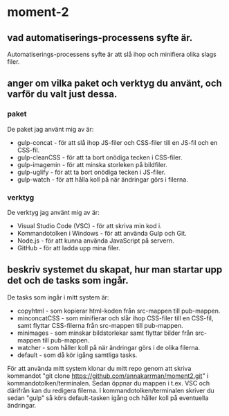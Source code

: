 # moment-2
## vad automatiserings-processens syfte är.
Automatiserings-processens syfte är att slå ihop och minifiera olika slags filer.
## anger om vilka paket och verktyg du använt, och varför du valt just dessa.
### paket
De paket jag använt mig av är:
* gulp-concat - för att slå ihop JS-filer och CSS-filer till en JS-fil och en CSS-fil.
* gulp-cleanCSS - för att ta bort onödiga tecken i CSS-filer.
* gulp-imagemin - för att minska storleken på bildfiler.
* gulp-uglify - för att ta bort onödiga tecken i JS-filer.
* gulp-watch - för att hålla koll på när ändringar görs i filerna.
### verktyg
De verktyg jag använt mig av är:
* Visual Studio Code (VSC) - för att skriva min kod i.
* Kommandotolken i Windows - för att använda Gulp och Git.
* Node.js - för att kunna använda JavaScript på servern.
* GitHub - för att ladda upp mina filer.
## beskriv systemet du skapat, hur man startar upp det och de tasks som ingår.
De tasks som ingår i mitt system är:
* copyhtml - som kopierar html-koden från src-mappen till pub-mappen.
* minconcatCSS - som minifierar och slår ihop CSS-filer till en CSS-fil, samt flyttar CSS-filerna från src-mappen till pub-mappen.
* minimages - som minskar bildstorlekar samt flyttar bilder från src-mappen till pub-mappen.
* watcher - som håller koll på när ändringar görs i de olika filerna.
* default - som då kör igång samtliga tasks. 

För att använda mitt system klonar du mitt repo genom att skriva kommandot "git clone https://github.com/annakarrman/moment2.git" i kommandotolken/terminalen. Sedan öppnar du mappen i t.ex. VSC och därifrån kan du redigera filerna. I kommandotolken/terminalen skriver du sedan "gulp" så körs default-tasken igång och håller koll på eventuella ändringar. 
